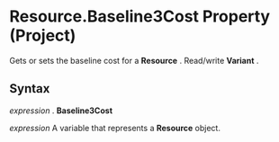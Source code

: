 
# Resource.Baseline3Cost Property (Project)

Gets or sets the baseline cost for a  **Resource** . Read/write **Variant** .


## Syntax

 _expression_ . **Baseline3Cost**

 _expression_ A variable that represents a **Resource** object.

